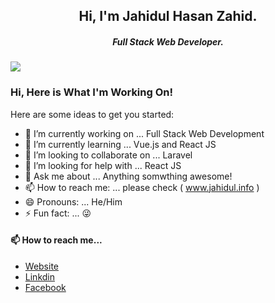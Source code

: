 <h2 align="center">Hi, I'm Jahidul Hasan Zahid.</h2>
<h5 align="center">Full Stack Web Developer.</h5>
<img src="https://anku255.github.io/assets/img/posts/hello-world.jpg" align="center"/>

### Hi, Here is What I'm Working On!

Here are some ideas to get you started:

- 🔭 I’m currently working on ... Full Stack Web Development
- 🌱 I’m currently learning ... Vue.js and React JS
- 👯 I’m looking to collaborate on ... Laravel
- 🤔 I’m looking for help with ... React JS
- 💬 Ask me about ... Anything somwthing awesome!
- 📫 How to reach me: ... please check ( www.jahidul.info )
- 😄 Pronouns: ... He/Him
- ⚡ Fun fact: ... 😜

#### 📫 How to reach me...

- [Website](http://jahidul.info)
- [Linkdin](https://www.linkedin.com/in/jahidulhasanzahid/)
- [Facebook](https://www.facebook.com/PicchiNobita/)
